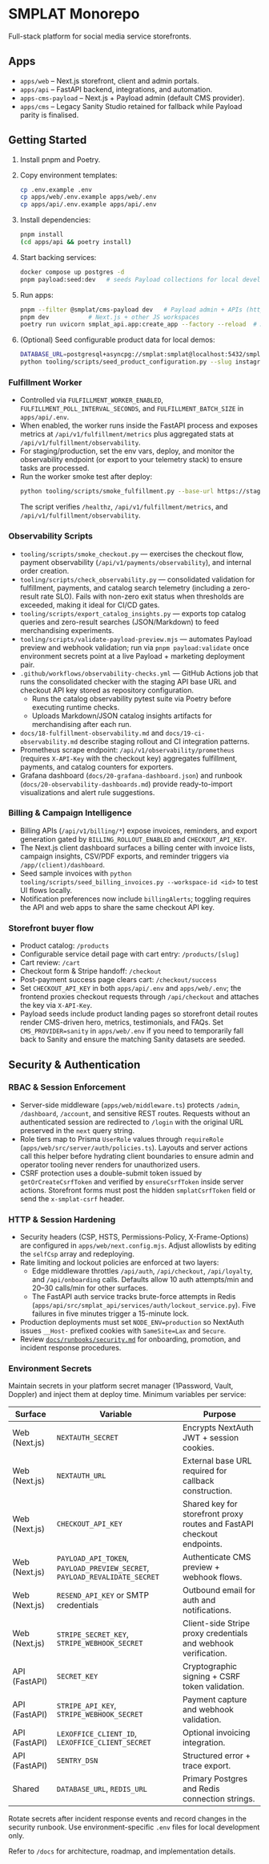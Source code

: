 # SMPLAT Monorepo

Full-stack platform for social media service storefronts.

## Apps
- `apps/web` – Next.js storefront, client and admin portals.
- `apps/api` – FastAPI backend, integrations, and automation.
- `apps-cms-payload` – Next.js + Payload admin (default CMS provider).
- `apps/cms` – Legacy Sanity Studio retained for fallback while Payload parity is finalised.

## Getting Started
1. Install pnpm and Poetry.
2. Copy environment templates:
   ```bash
   cp .env.example .env
   cp apps/web/.env.example apps/web/.env
   cp apps/api/.env.example apps/api/.env
   ```
3. Install dependencies:
   ```bash
   pnpm install
   (cd apps/api && poetry install)
   ```
4. Start backing services:
   ```bash
   docker compose up postgres -d
   pnpm payload:seed:dev   # seeds Payload collections for local development
   ```

5. Run apps:
   ```bash
   pnpm --filter @smplat/cms-payload dev   # Payload admin + APIs (http://localhost:3050)
   pnpm dev           # Next.js + other JS workspaces
   poetry run uvicorn smplat_api.app:create_app --factory --reload  # API
   ```

6. (Optional) Seed configurable product data for local demos:
   ```bash
   DATABASE_URL=postgresql+asyncpg://smplat:smplat@localhost:5432/smplat \\
   python tooling/scripts/seed_product_configuration.py --slug instagram-growth
   ```

### Fulfillment Worker
- Controlled via `FULFILLMENT_WORKER_ENABLED`, `FULFILLMENT_POLL_INTERVAL_SECONDS`, and `FULFILLMENT_BATCH_SIZE` in `apps/api/.env`.
- When enabled, the worker runs inside the FastAPI process and exposes metrics at `/api/v1/fulfillment/metrics` plus aggregated stats at `/api/v1/fulfillment/observability`.
- For staging/production, set the env vars, deploy, and monitor the observability endpoint (or export to your telemetry stack) to ensure tasks are processed.
- Run the worker smoke test after deploy:
  ```bash
  python tooling/scripts/smoke_fulfillment.py --base-url https://staging.smplat.example
  ```
  The script verifies `/healthz`, `/api/v1/fulfillment/metrics`, and `/api/v1/fulfillment/observability`.

### Observability Scripts
- `tooling/scripts/smoke_checkout.py` — exercises the checkout flow, payment observability (`/api/v1/payments/observability`), and internal order creation.
- `tooling/scripts/check_observability.py` — consolidated validation for fulfillment, payments, and catalog search telemetry (including a zero-result rate SLO). Fails with non-zero exit status when thresholds are exceeded, making it ideal for CI/CD gates.
- `tooling/scripts/export_catalog_insights.py` — exports top catalog queries and zero-result searches (JSON/Markdown) to feed merchandising experiments.
- `tooling/scripts/validate-payload-preview.mjs` — automates Payload preview and webhook validation; run via `pnpm payload:validate` once environment secrets point at a live Payload + marketing deployment pair.
- `.github/workflows/observability-checks.yml` — GitHub Actions job that runs the consolidated checker with the staging API base URL and checkout API key stored as repository configuration.
  - Runs the catalog observability pytest suite via Poetry before executing runtime checks.
  - Uploads Markdown/JSON catalog insights artifacts for merchandising after each run.
- `docs/18-fulfillment-observability.md` and `docs/19-ci-observability.md` describe staging rollout and CI integration patterns.
- Prometheus scrape endpoint: `/api/v1/observability/prometheus` (requires `X-API-Key` with the checkout key) aggregates fulfillment, payments, and catalog counters for exporters.
- Grafana dashboard (`docs/20-grafana-dashboard.json`) and runbook (`docs/20-observability-dashboards.md`) provide ready-to-import visualizations and alert rule suggestions.


### Billing & Campaign Intelligence
- Billing APIs (`/api/v1/billing/*`) expose invoices, reminders, and export generation gated by `BILLING_ROLLOUT_ENABLED` and `CHECKOUT_API_KEY`.
- The Next.js client dashboard surfaces a billing center with invoice lists, campaign insights, CSV/PDF exports, and reminder triggers via `/app/(client)/dashboard`.
- Seed sample invoices with `python tooling/scripts/seed_billing_invoices.py --workspace-id <id>` to test UI flows locally.
- Notification preferences now include `billingAlerts`; toggling requires the API and web apps to share the same checkout API key.
### Storefront buyer flow
- Product catalog: `/products`
- Configurable service detail page with cart entry: `/products/[slug]`
- Cart review: `/cart`
- Checkout form & Stripe handoff: `/checkout`
- Post-payment success page clears cart: `/checkout/success`
- Set `CHECKOUT_API_KEY` in both `apps/api/.env` and `apps/web/.env`; the frontend proxies checkout requests through `/api/checkout` and attaches the key via `X-API-Key`.
- Payload seeds include product landing pages so storefront detail routes render CMS-driven hero, metrics, testimonials, and FAQs. Set `CMS_PROVIDER=sanity` in `apps/web/.env` if you need to temporarily fall back to Sanity and ensure the matching Sanity datasets are seeded.

## Security & Authentication

### RBAC & Session Enforcement
- Server-side middleware (`apps/web/middleware.ts`) protects `/admin`, `/dashboard`, `/account`, and sensitive REST routes. Requests without an authenticated session are redirected to `/login` with the original URL preserved in the `next` query string.
- Role tiers map to Prisma `UserRole` values through `requireRole` (`apps/web/src/server/auth/policies.ts`). Layouts and server actions call this helper before hydrating client boundaries to ensure admin and operator tooling never renders for unauthorized users.
- CSRF protection uses a double-submit token issued by `getOrCreateCsrfToken` and verified by `ensureCsrfToken` inside server actions. Storefront forms must post the hidden `smplatCsrfToken` field or send the `x-smplat-csrf` header.

### HTTP & Session Hardening
- Security headers (CSP, HSTS, Permissions-Policy, X-Frame-Options) are configured in `apps/web/next.config.mjs`. Adjust allowlists by editing the `selfCsp` array and redeploying.
- Rate limiting and lockout policies are enforced at two layers:
  - Edge middleware throttles `/api/auth`, `/api/checkout`, `/api/loyalty`, and `/api/onboarding` calls. Defaults allow 10 auth attempts/min and 20–30 calls/min for other surfaces.
  - The FastAPI auth service tracks brute-force attempts in Redis (`apps/api/src/smplat_api/services/auth/lockout_service.py`). Five failures in five minutes trigger a 15-minute lock.
- Production deployments must set `NODE_ENV=production` so NextAuth issues `__Host-` prefixed cookies with `SameSite=Lax` and `Secure`.
- Review [`docs/runbooks/security.md`](./docs/runbooks/security.md) for onboarding, promotion, and incident response procedures.

### Environment Secrets
Maintain secrets in your platform secret manager (1Password, Vault, Doppler) and inject them at deploy time. Minimum variables per service:

| Surface | Variable | Purpose |
| --- | --- | --- |
| Web (Next.js) | `NEXTAUTH_SECRET` | Encrypts NextAuth JWT + session cookies. |
| Web (Next.js) | `NEXTAUTH_URL` | External base URL required for callback construction. |
| Web (Next.js) | `CHECKOUT_API_KEY` | Shared key for storefront proxy routes and FastAPI checkout endpoints. |
| Web (Next.js) | `PAYLOAD_API_TOKEN`, `PAYLOAD_PREVIEW_SECRET`, `PAYLOAD_REVALIDATE_SECRET` | Authenticate CMS preview + webhook flows. |
| Web (Next.js) | `RESEND_API_KEY` or SMTP credentials | Outbound email for auth and notifications. |
| Web (Next.js) | `STRIPE_SECRET_KEY`, `STRIPE_WEBHOOK_SECRET` | Client-side Stripe proxy credentials and webhook verification. |
| API (FastAPI) | `SECRET_KEY` | Cryptographic signing + CSRF token validation. |
| API (FastAPI) | `STRIPE_API_KEY`, `STRIPE_WEBHOOK_SECRET` | Payment capture and webhook validation. |
| API (FastAPI) | `LEXOFFICE_CLIENT_ID`, `LEXOFFICE_CLIENT_SECRET` | Optional invoicing integration. |
| API (FastAPI) | `SENTRY_DSN` | Structured error + trace export. |
| Shared | `DATABASE_URL`, `REDIS_URL` | Primary Postgres and Redis connection strings. |

Rotate secrets after incident response events and record changes in the security runbook. Use environment-specific `.env` files for local development only.

Refer to `/docs` for architecture, roadmap, and implementation details.
